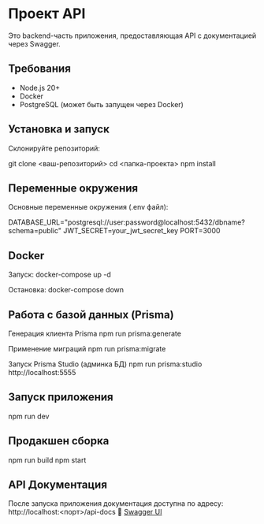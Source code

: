 # Проект API
Это backend-часть приложения, 
предоставляющая API с документацией через Swagger.

## Требования
- Node.js 20+
- Docker 
- PostgreSQL (может быть запущен через Docker)


## Установка и запуск
Склонируйте репозиторий:

git clone <ваш-репозиторий>
cd <папка-проекта>
npm install

## Переменные окружения
Основные переменные окружения (.env файл):

DATABASE_URL="postgresql://user:password@localhost:5432/dbname?schema=public"
JWT_SECRET=your_jwt_secret_key
PORT=3000

##  Docker
Запуск:
docker-compose up -d

Остановка:
docker-compose down

##  Работа с базой данных (Prisma)
Генерация клиента Prisma
npm run prisma:generate

Применение миграций
npm run prisma:migrate

Запуск Prisma Studio 
(админка БД)
npm run prisma:studio
http://localhost:5555

## Запуск приложения
npm run dev
## Продакшен сборка
npm run build
npm start

##  API Документация
После запуска приложения 
документация доступна по адресу:
http://localhost:<порт>/api-docs
🔗 [Swagger UI](https://localhost:3000/api-docs) 



